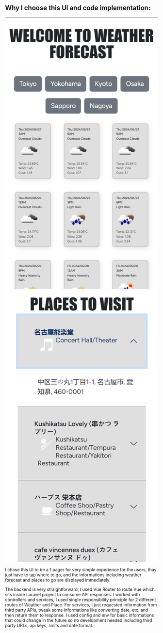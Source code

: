 
## Why I choose this UI and code implementation:

![screenshot](biz1.png)![screenshot](biz2.png)

I chose this UI to be a 1 pager for very simple experience for the users, thay just have to tap where to go, and the informations including weather forecast and places to go are displayed immediately.

The backend is very straightforward, I used Vue Router to route Vue which sits inside Laravel project to consume API responses. I worked with controllers and services, I used single responsibility principle for 2 different routes of Weather and Place. For services, I just requested information from third party APIs, tweak some informations like converting date, etc. and then return them to response. I used config and env for basic informations that could change in the future so no development needed including third party URLs, api keys, limits and date format.
